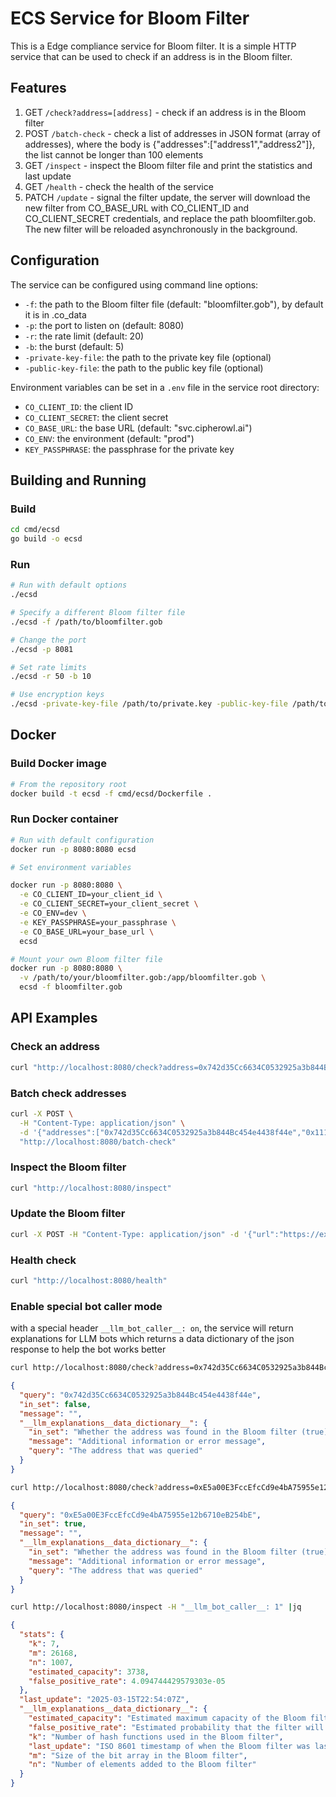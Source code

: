 # ECS Service for Bloom Filter

This is a Edge compliance service for Bloom filter. It is a simple HTTP service that can be used to check if an address is in the Bloom filter.

## Features

1. GET `/check?address=[address]` - check if an address is in the Bloom filter
2. POST `/batch-check` - check a list of addresses in JSON format (array of addresses), where the body is {"addresses":["address1","address2"]}, the list cannot be longer than 100 elements
3. GET `/inspect` - inspect the Bloom filter file and print the statistics and last update
4. GET `/health` - check the health of the service
5. PATCH `/update` - signal the filter update, the server will download the new filter from CO_BASE_URL with CO_CLIENT_ID and CO_CLIENT_SECRET credentials, and replace the path bloomfilter.gob. The new filter will be reloaded asynchronously in the background.

## Configuration

The service can be configured using command line options:

- `-f`: the path to the Bloom filter file (default: "bloomfilter.gob"), by default it is in .co_data
- `-p`: the port to listen on (default: 8080)
- `-r`: the rate limit (default: 20)
- `-b`: the burst (default: 5)
- `-private-key-file`: the path to the private key file (optional)
- `-public-key-file`: the path to the public key file (optional)

Environment variables can be set in a `.env` file in the service root directory:

- `CO_CLIENT_ID`: the client ID
- `CO_CLIENT_SECRET`: the client secret
- `CO_BASE_URL`: the base URL (default: "svc.cipherowl.ai")
- `CO_ENV`: the environment (default: "prod")
- `KEY_PASSPHRASE`: the passphrase for the private key

## Building and Running

### Build

```bash
cd cmd/ecsd
go build -o ecsd
```

### Run

```bash
# Run with default options
./ecsd

# Specify a different Bloom filter file
./ecsd -f /path/to/bloomfilter.gob

# Change the port
./ecsd -p 8081

# Set rate limits
./ecsd -r 50 -b 10

# Use encryption keys
./ecsd -private-key-file /path/to/private.key -public-key-file /path/to/public.key
```


## Docker

### Build Docker image

```bash
# From the repository root
docker build -t ecsd -f cmd/ecsd/Dockerfile .
```

### Run Docker container

```bash
# Run with default configuration
docker run -p 8080:8080 ecsd

# Set environment variables

docker run -p 8080:8080 \
  -e CO_CLIENT_ID=your_client_id \
  -e CO_CLIENT_SECRET=your_client_secret \
  -e CO_ENV=dev \
  -e KEY_PASSPHRASE=your_passphrase \
  -e CO_BASE_URL=your_base_url \
  ecsd

# Mount your own Bloom filter file
docker run -p 8080:8080 \
  -v /path/to/your/bloomfilter.gob:/app/bloomfilter.gob \
  ecsd -f bloomfilter.gob
```

## API Examples

### Check an address

```bash
curl "http://localhost:8080/check?address=0x742d35Cc6634C0532925a3b844Bc454e4438f44e"
```

### Batch check addresses

```bash
curl -X POST \
  -H "Content-Type: application/json" \
  -d '{"addresses":["0x742d35Cc6634C0532925a3b844Bc454e4438f44e","0x1111111111111111111111111111111111111111"]}' \
  "http://localhost:8080/batch-check"
```

### Inspect the Bloom filter

```bash
curl "http://localhost:8080/inspect"
```

### Update the Bloom filter

```bash
curl -X POST -H "Content-Type: application/json" -d '{"url":"https://example.com/bloomfilter.gob"}' "http://localhost:8080/update"
```

### Health check

```bash
curl "http://localhost:8080/health"
```

### Enable special bot caller mode

with a special header `__llm_bot_caller__: on`, the service will return explanations for LLM bots which returns a data dictionary of the json response to help the bot works better

```bash
curl http://localhost:8080/check?address=0x742d35Cc6634C0532925a3b844Bc454e4438f44e -H "__llm_bot_caller__: on"
```

```json
{
  "query": "0x742d35Cc6634C0532925a3b844Bc454e4438f44e",
  "in_set": false,
  "message": "",
  "__llm_explanations__data_dictionary__": {
    "in_set": "Whether the address was found in the Bloom filter (true) or not (false). Note that Bloom filters may have false positives but never false negatives",
    "message": "Additional information or error message",
    "query": "The address that was queried"
  }
}
```

```bash
curl http://localhost:8080/check?address=0xE5a00E3FccEfcCd9e4bA75955e12b6710eB254bE -H "__llm_bot_caller__: 1" |jq
```

```json
{
  "query": "0xE5a00E3FccEfcCd9e4bA75955e12b6710eB254bE",
  "in_set": true,
  "message": "",
  "__llm_explanations__data_dictionary__": {
    "in_set": "Whether the address was found in the Bloom filter (true) or not (false). Note that Bloom filters may have false positives but never false negatives",
    "message": "Additional information or error message",
    "query": "The address that was queried"
  }
}

```

```bash
curl http://localhost:8080/inspect -H "__llm_bot_caller__: 1" |jq
```

```json
{
  "stats": {
    "k": 7,
    "m": 26168,
    "n": 1007,
    "estimated_capacity": 3738,
    "false_positive_rate": 4.094744429579303e-05
  },
  "last_update": "2025-03-15T22:54:07Z",
  "__llm_explanations__data_dictionary__": {
    "estimated_capacity": "Estimated maximum capacity of the Bloom filter before exceeding the false positive probability threshold",
    "false_positive_rate": "Estimated probability that the filter will incorrectly report that an element is in the set when it is not",
    "k": "Number of hash functions used in the Bloom filter",
    "last_update": "ISO 8601 timestamp of when the Bloom filter was last updated",
    "m": "Size of the bit array in the Bloom filter",
    "n": "Number of elements added to the Bloom filter"
  }
}
```